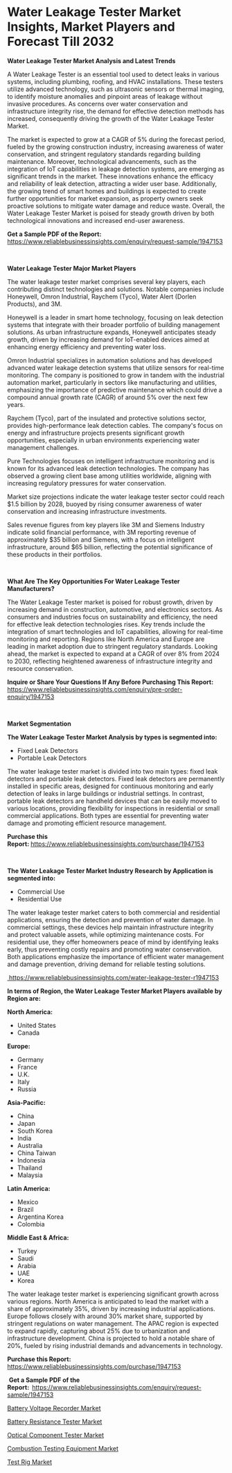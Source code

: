 <p><h1>Water Leakage Tester Market Insights, Market Players and Forecast Till 2032</h1></p><p><strong>Water Leakage Tester Market Analysis and Latest Trends</strong></p>
<p><p>A Water Leakage Tester is an essential tool used to detect leaks in various systems, including plumbing, roofing, and HVAC installations. These testers utilize advanced technology, such as ultrasonic sensors or thermal imaging, to identify moisture anomalies and pinpoint areas of leakage without invasive procedures. As concerns over water conservation and infrastructure integrity rise, the demand for effective detection methods has increased, consequently driving the growth of the Water Leakage Tester Market.</p><p>The market is expected to grow at a CAGR of 5% during the forecast period, fueled by the growing construction industry, increasing awareness of water conservation, and stringent regulatory standards regarding building maintenance. Moreover, technological advancements, such as the integration of IoT capabilities in leakage detection systems, are emerging as significant trends in the market. These innovations enhance the efficacy and reliability of leak detection, attracting a wider user base. Additionally, the growing trend of smart homes and buildings is expected to create further opportunities for market expansion, as property owners seek proactive solutions to mitigate water damage and reduce waste. Overall, the Water Leakage Tester Market is poised for steady growth driven by both technological innovations and increased end-user awareness.</p></p>
<p><strong>Get a Sample PDF of the Report:&nbsp;</strong> <a href="https://www.reliablebusinessinsights.com/enquiry/request-sample/1947153?utm_campaign=1138&utm_medium=2&utm_source=Github&utm_content=ia&utm_term=18022025&utm_id=water-leakage-tester">https://www.reliablebusinessinsights.com/enquiry/request-sample/1947153</a></p>
<p>&nbsp;</p>
<p><strong>Water Leakage Tester Major Market Players</strong></p>
<p><p>The water leakage tester market comprises several key players, each contributing distinct technologies and solutions. Notable companies include Honeywell, Omron Industrial, Raychem (Tyco), Water Alert (Dorlen Products), and 3M. </p><p>Honeywell is a leader in smart home technology, focusing on leak detection systems that integrate with their broader portfolio of building management solutions. As urban infrastructure expands, Honeywell anticipates steady growth, driven by increasing demand for IoT-enabled devices aimed at enhancing energy efficiency and preventing water loss.</p><p>Omron Industrial specializes in automation solutions and has developed advanced water leakage detection systems that utilize sensors for real-time monitoring. The company is positioned to grow in tandem with the industrial automation market, particularly in sectors like manufacturing and utilities, emphasizing the importance of predictive maintenance which could drive a compound annual growth rate (CAGR) of around 5% over the next few years.</p><p>Raychem (Tyco), part of the insulated and protective solutions sector, provides high-performance leak detection cables. The company's focus on energy and infrastructure projects presents significant growth opportunities, especially in urban environments experiencing water management challenges.</p><p>Pure Technologies focuses on intelligent infrastructure monitoring and is known for its advanced leak detection technologies. The company has observed a growing client base among utilities worldwide, aligning with increasing regulatory pressures for water conservation.</p><p>Market size projections indicate the water leakage tester sector could reach $1.5 billion by 2028, buoyed by rising consumer awareness of water conservation and increasing infrastructure investments. </p><p>Sales revenue figures from key players like 3M and Siemens Industry indicate solid financial performance, with 3M reporting revenue of approximately $35 billion and Siemens, with a focus on intelligent infrastructure, around $65 billion, reflecting the potential significance of these products in their portfolios.</p></p>
<p>&nbsp;</p>
<p><strong>What Are The Key Opportunities For Water Leakage Tester Manufacturers?</strong></p>
<p><p>The Water Leakage Tester market is poised for robust growth, driven by increasing demand in construction, automotive, and electronics sectors. As consumers and industries focus on sustainability and efficiency, the need for effective leak detection technologies rises. Key trends include the integration of smart technologies and IoT capabilities, allowing for real-time monitoring and reporting. Regions like North America and Europe are leading in market adoption due to stringent regulatory standards. Looking ahead, the market is expected to expand at a CAGR of over 8% from 2024 to 2030, reflecting heightened awareness of infrastructure integrity and resource conservation.</p></p>
<p><strong>Inquire or Share Your Questions If Any Before Purchasing This Report:</strong> <a href="https://www.reliablebusinessinsights.com/enquiry/pre-order-enquiry/1947153?utm_campaign=1138&utm_medium=2&utm_source=Github&utm_content=ia&utm_term=18022025&utm_id=water-leakage-tester">https://www.reliablebusinessinsights.com/enquiry/pre-order-enquiry/1947153</a></p>
<p>&nbsp;</p>
<p><strong>Market Segmentation</strong></p>
<p><strong>The Water Leakage Tester Market Analysis by types is segmented into:</strong></p>
<p><ul><li>Fixed Leak Detectors</li><li>Portable Leak Detectors</li></ul></p>
<p><p>The water leakage tester market is divided into two main types: fixed leak detectors and portable leak detectors. Fixed leak detectors are permanently installed in specific areas, designed for continuous monitoring and early detection of leaks in large buildings or industrial settings. In contrast, portable leak detectors are handheld devices that can be easily moved to various locations, providing flexibility for inspections in residential or small commercial applications. Both types are essential for preventing water damage and promoting efficient resource management.</p></p>
<p><strong>Purchase this Report:&nbsp;</strong><a href="https://www.reliablebusinessinsights.com/purchase/1947153?utm_campaign=1138&utm_medium=2&utm_source=Github&utm_content=ia&utm_term=18022025&utm_id=water-leakage-tester">https://www.reliablebusinessinsights.com/purchase/1947153</a></p>
<p>&nbsp;</p>
<p><strong>The Water Leakage Tester Market Industry Research by Application is segmented into:</strong></p>
<p><ul><li>Commercial Use</li><li>Residential Use</li></ul></p>
<p><p>The water leakage tester market caters to both commercial and residential applications, ensuring the detection and prevention of water damage. In commercial settings, these devices help maintain infrastructure integrity and protect valuable assets, while optimizing maintenance costs. For residential use, they offer homeowners peace of mind by identifying leaks early, thus preventing costly repairs and promoting water conservation. Both applications emphasize the importance of efficient water management and damage prevention, driving demand for reliable testing solutions.</p></p>
<p><a href="https://www.reliablebusinessinsights.com/water-leakage-tester-r1947153?utm_campaign=1138&utm_medium=2&utm_source=Github&utm_content=ia&utm_term=18022025&utm_id=water-leakage-tester">&nbsp;https://www.reliablebusinessinsights.com/water-leakage-tester-r1947153</a></p>
<p><strong>In terms of Region, the Water Leakage Tester Market Players available by Region are:</strong></p>
<p>
    <p> <strong> North America: </strong>
        <ul>
            <li>United States</li>
            <li>Canada</li>
        </ul>
        </p> 
    <p> <strong> Europe: </strong>
        <ul>
            <li>Germany</li>
            <li>France</li>
            <li>U.K.</li>
            <li>Italy</li>
            <li>Russia</li>
        </ul>
        </p> 
    <p> <strong> Asia-Pacific: </strong>
        <ul>
            <li>China</li>
            <li>Japan</li>
            <li>South Korea</li>
            <li>India</li>
            <li>Australia</li>
            <li>China Taiwan</li>
            <li>Indonesia</li>
            <li>Thailand</li>
            <li>Malaysia</li>
        </ul>
        </p> 
    <p> <strong> Latin America: </strong>
        <ul>
            <li>Mexico</li>
            <li>Brazil</li>
            <li>Argentina Korea</li>
            <li>Colombia</li>
        </ul>
        </p> 
    <p> <strong> Middle East & Africa: </strong>
        <ul>
            <li>Turkey</li>
            <li>Saudi</li>
            <li>Arabia</li>
            <li>UAE</li>
            <li>Korea</li>
        </ul>
    </p>
    </p>
<p><p>The water leakage tester market is experiencing significant growth across various regions. North America is anticipated to lead the market with a share of approximately 35%, driven by increasing industrial applications. Europe follows closely with around 30% market share, supported by stringent regulations on water management. The APAC region is expected to expand rapidly, capturing about 25% due to urbanization and infrastructure development. China is projected to hold a notable share of 20%, fueled by rising industrial demands and advancements in technology.</p></p>
<p><strong>Purchase this Report: </strong><a href="https://www.reliablebusinessinsights.com/purchase/1947153?utm_campaign=1138&utm_medium=2&utm_source=Github&utm_content=ia&utm_term=18022025&utm_id=water-leakage-tester">https://www.reliablebusinessinsights.com/purchase/1947153</a></p>
<p>&nbsp;<strong>Get a Sample PDF of the Report:&nbsp;&nbsp;</strong><a href="https://www.reliablebusinessinsights.com/enquiry/request-sample/1947153?utm_campaign=1138&utm_medium=2&utm_source=Github&utm_content=ia&utm_term=18022025&utm_id=water-leakage-tester">https://www.reliablebusinessinsights.com/enquiry/request-sample/1947153</a></p>
<p><strong></strong></p>
<p><p><a href="https://github.com/nibbsmantji/Market-Research-Report-List-1/blob/main/battery-voltage-recorder-market.md?utm_campaign=1138&utm_medium=2&utm_source=Github&utm_content=ia&utm_term=18022025&utm_id=water-leakage-tester">Battery Voltage Recorder Market</a></p><p><a href="https://github.com/guleealhani/Market-Research-Report-List-1/blob/main/battery-resistance-tester-market.md?utm_campaign=1138&utm_medium=2&utm_source=Github&utm_content=ia&utm_term=18022025&utm_id=water-leakage-tester">Battery Resistance Tester Market</a></p><p><a href="https://github.com/palejsaafuu/Market-Research-Report-List-1/blob/main/optical-component-tester-market.md?utm_campaign=1138&utm_medium=2&utm_source=Github&utm_content=ia&utm_term=18022025&utm_id=water-leakage-tester">Optical Component Tester Market</a></p><p><a href="https://github.com/khanyearimse/Market-Research-Report-List-1/blob/main/combustion-testing-equipment-market.md?utm_campaign=1138&utm_medium=2&utm_source=Github&utm_content=ia&utm_term=18022025&utm_id=water-leakage-tester">Combustion Testing Equipment Market</a></p><p><a href="https://github.com/leehihkl/Market-Research-Report-List-1/blob/main/test-rig-market.md?utm_campaign=1138&utm_medium=2&utm_source=Github&utm_content=ia&utm_term=18022025&utm_id=water-leakage-tester">Test Rig Market</a></p></p>